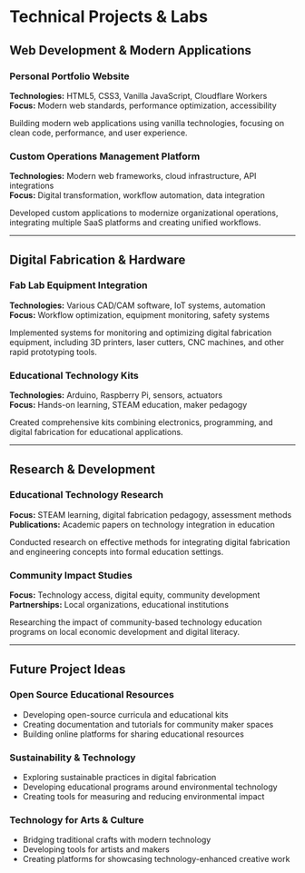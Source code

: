 # Technical Projects & Labs

## Web Development & Modern Applications

### Personal Portfolio Website
**Technologies:** HTML5, CSS3, Vanilla JavaScript, Cloudflare Workers  
**Focus:** Modern web standards, performance optimization, accessibility

Building modern web applications using vanilla technologies, focusing on clean code, performance, and user experience.

### Custom Operations Management Platform
**Technologies:** Modern web frameworks, cloud infrastructure, API integrations  
**Focus:** Digital transformation, workflow automation, data integration

Developed custom applications to modernize organizational operations, integrating multiple SaaS platforms and creating unified workflows.

---

## Digital Fabrication & Hardware

### Fab Lab Equipment Integration
**Technologies:** Various CAD/CAM software, IoT systems, automation  
**Focus:** Workflow optimization, equipment monitoring, safety systems

Implemented systems for monitoring and optimizing digital fabrication equipment, including 3D printers, laser cutters, CNC machines, and other rapid prototyping tools.

### Educational Technology Kits
**Technologies:** Arduino, Raspberry Pi, sensors, actuators  
**Focus:** Hands-on learning, STEAM education, maker pedagogy

Created comprehensive kits combining electronics, programming, and digital fabrication for educational applications.

---

## Research & Development

### Educational Technology Research
**Focus:** STEAM learning, digital fabrication pedagogy, assessment methods  
**Publications:** Academic papers on technology integration in education

Conducted research on effective methods for integrating digital fabrication and engineering concepts into formal education settings.

### Community Impact Studies
**Focus:** Technology access, digital equity, community development  
**Partnerships:** Local organizations, educational institutions

Researching the impact of community-based technology education programs on local economic development and digital literacy.

---

## Future Project Ideas

### Open Source Educational Resources
- Developing open-source curricula and educational kits
- Creating documentation and tutorials for community maker spaces
- Building online platforms for sharing educational resources

### Sustainability & Technology
- Exploring sustainable practices in digital fabrication
- Developing educational programs around environmental technology
- Creating tools for measuring and reducing environmental impact

### Technology for Arts & Culture
- Bridging traditional crafts with modern technology
- Developing tools for artists and makers
- Creating platforms for showcasing technology-enhanced creative work
